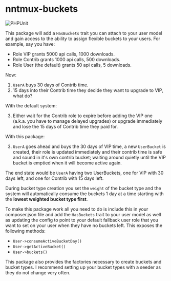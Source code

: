 # nntmux-buckets
![PHPUnit](https://github.com/NZBCat/nntmux-buckets/workflows/PHPUnit/badge.svg)

This package will add a `HasBuckets` trait you can attach to your user model and gain access to the ability to assign flexible 
buckets to your users. For example, say you have:

* Role VIP grants 5000 api calls, 1000 downloads.
* Role Contrib grants 1000 api calls, 500 downloads.
* Role User (the default) grants 50 api calls, 5 downloads.

Now:

1. `UserA` buys 30 days of Contrib time.
2. 15 days into their Contrib time they decide they want to upgrade to VIP, what do? 

With the default system:

3. Either wait for the Contrib role to expire before adding the VIP one (a.k.a. you have to manage delayed upgrades) or 
upgrade immediately and lose the 15 days of Contrib time they paid for.

With this package:

3. `UserA` goes ahead and buys the 30 days of VIP time, a new `UserBucket` is created, their role is updated immediately and their
contrib time is safe and sound in it's own contrib bucket; waiting around quietly until the VIP bucket is emptied when it will become
active again.

The end state would be `UserA` having two UserBuckets, one for VIP with 30 days left, and one for Contrib with 15 days left. 

During bucket type creation you set the `weight` of the bucket type and the system will automatically consume the buckets 
1 day at a time starting with the **lowest weighted bucket type first**.

To make this package work all you need to do is include this in your composer.json file and add the `HasBuckets` trait to your
user model as well as updating the config to point to your default fallback user role that you want to set on your user
when they have no buckets left. This exposes the following methods:

* `User->consumeActiveBucketDay()`
* `User->getActiveBucket()`
* `User->buckets()`

This package also provides the factories necessary to create buckets and bucket types. I recommend setting up your bucket types
with a seeder as they do not change very often.

